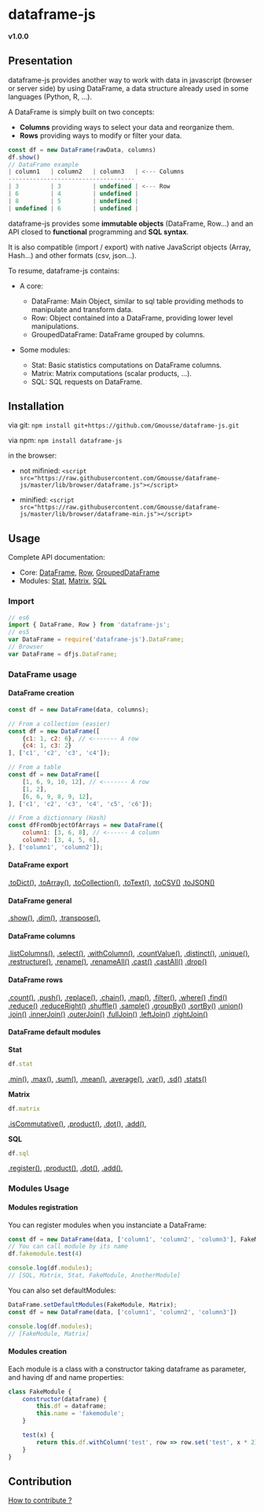 # dataframe-js
**v1.0.0**

## Presentation

dataframe-js provides another way to work with data in javascript (browser or server side) by using DataFrame, a data structure already used in some languages (Python, R, ...).

A DataFrame is simply built on two concepts:
- **Columns** providing ways to select your data and reorganize them.
- **Rows** providing ways to modify or filter your data.

````javascript
const df = new DataFrame(rawData, columns)
df.show()
// DataFrame example
| column1   | column2   | column3   | <--- Columns
------------------------------------
| 3         | 3         | undefined | <--- Row
| 6         | 4         | undefined |
| 8         | 5         | undefined |
| undefined | 6         | undefined |
````

dataframe-js provides some **immutable objects** (DataFrame, Row...) and an API closed to **functional** programming and **SQL syntax**.

It is also compatible (import / export) with native JavaScript objects (Array, Hash...) and other formats (csv, json...).

To resume, dataframe-js contains:
  * A core:
    * DataFrame: Main Object, similar to sql table providing methods to manipulate and transform data.
    * Row: Object contained into a DataFrame, providing lower level manipulations.
    * GroupedDataFrame: DataFrame grouped by columns.


  * Some modules:
    * Stat: Basic statistics computations on DataFrame columns.
    * Matrix: Matrix computations (scalar products, ...).
    * SQL: SQL requests on DataFrame.


## Installation
via git: `npm install git+https://github.com/Gmousse/dataframe-js.git`

via npm: `npm install dataframe-js`

in the browser:
  * not mifinied: `<script src="https://raw.githubusercontent.com/Gmousse/dataframe-js/master/lib/browser/dataframe.js"></script>`

  * minified: `<script src="https://raw.githubusercontent.com/Gmousse/dataframe-js/master/lib/browser/dataframe-min.js"></script>`

## Usage

Complete API documentation:
  * Core: [DataFrame](./doc/md-api/dataframe.md#DataFrame), [Row](./doc/md-api/row.md#Row), [GroupedDataFrame](./doc/md-api/groupedDataframe.md#GroupedDataFrame)
  * Modules: [Stat](./doc/md-api/modules/stat.md#Stat), [Matrix](./doc/md-api/modules/matrix.md#Matrix), [SQL](./doc/md-api/modules/sql.md#SQL)

### Import

```javascript
// es6
import { DataFrame, Row } from 'dataframe-js';
// es5
var DataFrame = require('dataframe-js').DataFrame;
// Browser
var DataFrame = dfjs.DataFrame;
```

### DataFrame usage

#### DataFrame creation

```javascript
const df = new DataFrame(data, columns);

// From a collection (easier)
const df = new DataFrame([
    {c1: 1, c2: 6}, // <------- A row
    {c4: 1, c3: 2}
], ['c1', 'c2', 'c3', 'c4']);

// From a table
const df = new DataFrame([
    [1, 6, 9, 10, 12], // <------- A row
    [1, 2],
    [6, 6, 9, 8, 9, 12],
], ['c1', 'c2', 'c3', 'c4', 'c5', 'c6']);

// From a dictionnary (Hash)
const dfFromObjectOfArrays = new DataFrame({
    column1: [3, 6, 8], // <------ A column
    column2: [3, 4, 5, 6],
}, ['column1', 'column2']);
```

#### DataFrame export

[.toDict()](./doc/md-api/dataframe.md#todict),
[.toArray()](./doc/md-api/dataframe.md#toarray),
[.toCollection()](./doc/md-api/dataframe.md#tocollection),
[.toText()](./doc/md-api/dataframe.md#totext),
[.toCSV()](./doc/md-api/dataframe.md#tocsv)
[.toJSON()](./doc/md-api/dataframe.md#tojson)

#### DataFrame general

[.show()](./doc/md-api/dataframe.md#show),
[.dim()](./doc/md-api/dataframe.md#dim),
[.transpose()](./doc/md-api/dataframe.md#transpose),

#### DataFrame columns

[.listColumns()](./doc/md-api/dataframe.md#listcolumns),
[.select()](./doc/md-api/dataframe.md#select),
[.withColumn()](./doc/md-api/dataframe.md#withcolumn),
[.countValue()](./doc/md-api/dataframe.md#countvalue),
[.distinct()](./doc/md-api/dataframe.md#distinct),
[.unique()](./doc/md-api/dataframe.md#unique),
[.restructure()](./doc/md-api/dataframe.md#restructure),
[.rename()](./doc/md-api/dataframe.md#rename),
[.renameAll()](./doc/md-api/dataframe.md#renameall)
[.cast()](./doc/md-api/dataframe.md#cast)
[.castAll()](./doc/md-api/dataframe.md#castall)
[.drop()](./doc/md-api/dataframe.md#drop)

#### DataFrame rows

[.count()](./doc/md-api/dataframe.md#count),
[.push()](./doc/md-api/dataframe.md#push),
[.replace()](./doc/md-api/dataframe.md#replace),
[.chain()](./doc/md-api/dataframe.md#chain),
[.map()](./doc/md-api/dataframe.md#map),
[.filter()](./doc/md-api/dataframe.md#filter),
[.where()](./doc/md-api/dataframe.md#where)
[.find()](./doc/md-api/dataframe.md#find)
[.reduce()](./doc/md-api/dataframe.md#reduce)
[.reduceRight()](./doc/md-api/dataframe.md#reducebight)
[.shuffle()](./doc/md-api/dataframe.md#shuffle)
[.sample()](./doc/md-api/dataframe.md#sample)
[.groupBy()](./doc/md-api/dataframe.md#groupby)
[.sortBy()](./doc/md-api/dataframe.md#sortby)
[.union()](./doc/md-api/dataframe.md#union)
[.join()](./doc/md-api/dataframe.md#join)
[.innerJoin()](./doc/md-api/dataframe.md#innerjoin)
[.outerJoin()](./doc/md-api/dataframe.md#outerjoin)
[.fullJoin()](./doc/md-api/dataframe.md#fulljoin)
[.leftJoin()](./doc/md-api/dataframe.md#leftjoin)
[.rightJoin()](./doc/md-api/dataframe.md#rightjoin)

#### DataFrame default modules

**Stat**

````js
df.stat
````

[.min()](./doc/md-api/modules/sql.md#min),
[.max()](./doc/md-api/modules/sql.md#max),
[.sum()](./doc/md-api/modules/sql.md#sum),
[.mean()](./doc/md-api/modules/sql.md#mean),
[.average()](./doc/md-api/modules/sql.md#average),
[.var()](./doc/md-api/modules/sql.md#var),
[.sd()](./doc/md-api/modules/sql.md#sd)
[.stats()](./doc/md-api/modules/sql.md#stats)

**Matrix**

````js
df.matrix
````

[.isCommutative()](./doc/md-api/modules/matrix.md#iscommutative),
[.product()](./doc/md-api/modules/matrix.md#product),
[.dot()](./doc/md-api/modules/matrix.md#dot),
[.add()](./doc/md-api/modules/matrix.md#add),


**SQL**

````js
df.sql
````

[.register()](./doc/md-api/modules/sql.md#register),
[.product()](./doc/md-api/modules/sql.md#product),
[.dot()](./doc/md-api/modules/sql.md#dot),
[.add()](./doc/md-api/modules/sql.md#add),

### Modules Usage

#### Modules registration

You can register modules when you instanciate a DataFrame:

```javascript
const df = new DataFrame(data, ['column1', 'column2', 'column3'], FakeModule, AnotherModule)
// You can call module by its name
df.fakemodule.test(4)

console.log(df.modules);
// [SQL, Matrix, Stat, FakeModule, AnotherModule]
```

You can also set defaultModules:

````javascript
DataFrame.setDefaultModules(FakeModule, Matrix);
const df = new DataFrame(data, ['column1', 'column2', 'column3'])

console.log(df.modules);
// [FakeModule, Matrix]
````

#### Modules creation

Each module is a class with a constructor taking dataframe as parameter, and having df and name properties:

```javascript
class FakeModule {
    constructor(dataframe) {
        this.df = dataframe;
        this.name = 'fakemodule';
    }

    test(x) {
        return this.df.withColumn('test', row => row.set('test', x * 2));
    }
}
```

## Contribution

[How to contribute ?](./CONTRIBUTING.md)
